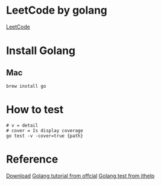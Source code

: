 # LeetCode by golang
[LeetCode](https://leetcode.com/problemset/all/)

# Install Golang
## Mac
```
brew install go
```

# How to test
```
# v = detail
# cover = Is display coverage
go test -v -cover=true {path}
```

# Reference
[Download](https://go.dev/dl/)
[Golang tutorial from offcial](https://go.dev/tour/welcome/1)
[Golang test from ithelp](https://ithelp.ithome.com.tw/articles/10204692)
